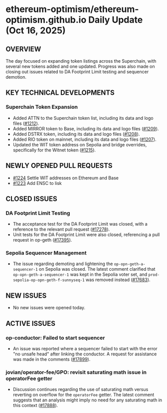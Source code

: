 # ethereum-optimism/ethereum-optimism.github.io Daily Update (Oct 16, 2025)
## OVERVIEW 
The day focused on expanding token listings across the Superchain, with several new tokens added and one updated. Progress was also made on closing out issues related to DA Footprint Limit testing and sequencer demotion.

## KEY TECHNICAL DEVELOPMENTS

### Superchain Token Expansion
*   Added ATTN to the Superchain token list, including its data and logo files ([#1212](https://github.com/ethereum-optimism/ethereum-optimism.github.io/pull/1212)).
*   Added MIRROR token to Base, including its data and logo files ([#1209](https://github.com/ethereum-optimism/ethereum-optimism.github.io/pull/1209)).
*   Added DSTRX token, including its data and logo files ([#1208](https://github.com/ethereum-optimism/ethereum-optimism.github.io/pull/1208)).
*   Added RIO token on mainnet, including its data and logo files ([#1207](https://github.com/ethereum-optimism/ethereum-optimism.github.io/pull/1207)).
*   Updated the WIT token address on Sepolia and bridge overrides, specifically for the Witnet token ([#1215](https://github.com/ethereum-optimism/ethereum-optimism.github.io/pull/1215)).

## NEWLY OPENED PULL REQUESTS
*   [#1224](https://github.com/ethereum-optimism/ethereum-optimism.github.io/pull/1224) Settle WIT addresses on Ethereum and Base
*   [#1223](https://github.com/ethereum-optimism/ethereum-optimism.github.io/pull/1223) Add ENSC to lisk

## CLOSED ISSUES

### DA Footprint Limit Testing
*   The acceptance test for the DA Footprint Limit was closed, with a reference to the relevant pull request ([#17278](https://github.com/ethereum-optimism/ethereum-optimism.github.io/issues/17278)).
*   Unit tests for the DA Footprint Limit were also closed, referencing a pull request in op-geth ([#17395](https://github.com/ethereum-optimism/ethereum-optimism.github.io/issues/17395)).

### Sepolia Sequencer Management
*   The issue regarding demoting and lightening the `op-opn-geth-a-sequencer-1` on Sepolia was closed. The latest comment clarified that `op-opn-geth-a-sequencer-1` was kept in the Sepolia voter set, and `prod-sepolia-op-opn-geth-f-sunnyseq-1` was removed instead ([#17683](https://github.com/ethereum-optimism/ethereum-optimism.github.io/issues/17683)).

## NEW ISSUES
*   No new issues were opened today.

## ACTIVE ISSUES

### op-conductor: Failed to start sequencer
*   An issue was reported where a sequencer failed to start with the error "no unsafe head" after linking the conductor. A request for assistance was made in the comments ([#17899](https://github.com/ethereum-optimism/ethereum-optimism.github.io/issues/17899)).

### jovian/operator-fee/GPO: revisit saturating math issue in operatorFee getter
*   Discussion continues regarding the use of saturating math versus reverting on overflow for the `operatorFee` getter. The latest comment suggests that an analysis might imply no need for any saturating math in this context ([#17888](https://github.com/ethereum-optimism/ethereum-optimism.github.io/issues/17888)).